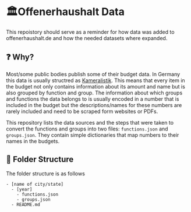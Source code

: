 # 🏛Offenerhaushalt Data
This repoistory should serve as a reminder for how data was added to offenerhaushalt.de and how the needed datasets where expanded.

## ❓ Why? 
Most/some public bodies publish some of their budget data. In Germany this data is usually structred as [Kameralistik](https://en.wikipedia.org/wiki/Single-entry_bookkeeping_system). This means that every item in the budget not only contains information about its amount and name but is also grouped by function and group. The information about which groups and functions the data belongs to is usually encoded in a number that is included in the budget but the descriptions/names for these numbers are rarely included and need to be scraped form websites or PDFs. 

This repository lists the data sources and the steps that were taken to convert the functions and groups into two files: `functions.json` and `groups.json`. They contain simple dictionaries that map numbers to their names in the budgets.


## 📂 Folder Structure
The folder structure is as follows
```
- [name of city/state]
  - [year]
    - functions.json
    - groups.json
  - README.md
```

